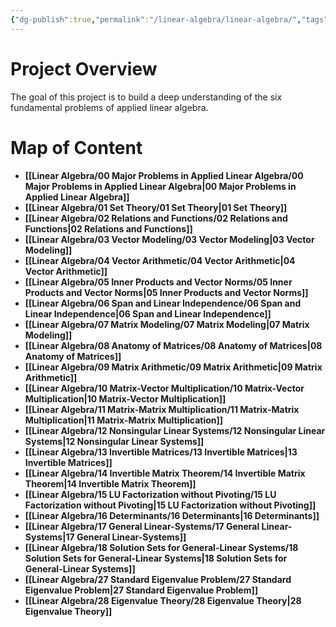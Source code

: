 ```yaml
---
{"dg-publish":true,"permalink":"/linear-algebra/linear-algebra/","tags":["Project/Landing","gardenEntry","gardenEntry","gardenEntry"]}
---
```


# Project Overview
The goal of this project is to build a deep understanding of the six fundamental problems of applied linear algebra. 

# Map of Content

- **[[Linear Algebra/00 Major Problems in Applied Linear Algebra/00 Major Problems in Applied Linear Algebra\|00 Major Problems in Applied Linear Algebra]]**
- **[[Linear Algebra/01 Set Theory/01 Set Theory\|01 Set Theory]]**
- **[[Linear Algebra/02 Relations and Functions/02 Relations and Functions\|02 Relations and Functions]]**
- **[[Linear Algebra/03 Vector Modeling/03 Vector Modeling\|03 Vector Modeling]]**
- **[[Linear Algebra/04 Vector Arithmetic/04 Vector Arithmetic\|04 Vector Arithmetic]]**
- **[[Linear Algebra/05 Inner Products and Vector Norms/05 Inner Products and Vector Norms\|05 Inner Products and Vector Norms]]**
- **[[Linear Algebra/06 Span and Linear Independence/06 Span and Linear Independence\|06 Span and Linear Independence]]**
- **[[Linear Algebra/07 Matrix Modeling/07 Matrix Modeling\|07 Matrix Modeling]]**
- **[[Linear Algebra/08 Anatomy of Matrices/08 Anatomy of Matrices\|08 Anatomy of Matrices]]**
- **[[Linear Algebra/09 Matrix Arithmetic/09 Matrix Arithmetic\|09 Matrix Arithmetic]]**
- **[[Linear Algebra/10 Matrix-Vector Multiplication/10 Matrix-Vector Multiplication\|10 Matrix-Vector Multiplication]]**
- **[[Linear Algebra/11 Matrix-Matrix Multiplication/11 Matrix-Matrix Multiplication\|11 Matrix-Matrix Multiplication]]**
- **[[Linear Algebra/12 Nonsingular Linear Systems/12 Nonsingular Linear Systems\|12 Nonsingular Linear Systems]]**
- **[[Linear Algebra/13 Invertible Matrices/13 Invertible Matrices\|13 Invertible Matrices]]**
- **[[Linear Algebra/14 Invertible Matrix Theorem/14 Invertible Matrix Theorem\|14 Invertible Matrix Theorem]]**
- **[[Linear Algebra/15 LU Factorization without Pivoting/15 LU Factorization without Pivoting\|15 LU Factorization without Pivoting]]**
- **[[Linear Algebra/16 Determinants/16 Determinants\|16 Determinants]]**
- **[[Linear Algebra/17 General Linear-Systems/17 General Linear-Systems\|17 General Linear-Systems]]**
- **[[Linear Algebra/18 Solution Sets for General-Linear Systems/18 Solution Sets for General-Linear Systems\|18 Solution Sets for General-Linear Systems]]**
- **[[Linear Algebra/27 Standard Eigenvalue Problem/27 Standard Eigenvalue Problem\|27 Standard Eigenvalue Problem]]**
- **[[Linear Algebra/28 Eigenvalue Theory/28 Eigenvalue Theory\|28 Eigenvalue Theory]]**

